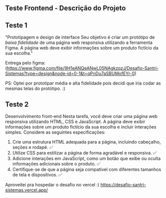 ## Teste Frontend - Descrição do Projeto

## Teste 1
"Prototipagem e design de interface Seu objetivo é criar um protótipo de *baixa fidelidade* de uma página web responsiva utilizando a
 ferramenta Figma. A página web deve exibir informações sobre um produto fictício da sua escolha."
 
 Entrega pelo figma:
(https://www.figma.com/file/9H1eANQeANwL05NAgkzozJ/Desafio-Santri-Sistemas?type=design&node-id=0-1&t=qPnDu7aSBUMofEYr-0)

PS: Optei por prototipar média e alta fidelidade pois decidi que iria codar as mesmas telas do protótipo. :)

## Teste 2

Desenvolvimento front-end Nesta tarefa, você deve criar uma página web responsiva utilizando HTML, CSS e JavaScript. A página deve
exibir informações sobre um produto fictício da sua escolha e incluir interações simples. Considere as seguintes especificações:

1. Crie uma estrutura HTML adequada para a página, incluindo cabeçalho, seções e rodapé. :white_check_mark:
2. Utilize CSS para estilizar a página de forma agradável e responsiva. :white_check_mark:
3. Adicione interações em JavaScript, como um botão que exibe ou oculta informações adicionais sobre o produto. :white_check_mark:
4. Certifique-se de que a página seja compatível com diferentes tamanhos de tela e dispositivos. :white_check_mark:

Aproveitei pra hospedar o desafio no vercel :)
https://desafio-santri-sistemas.vercel.app/




